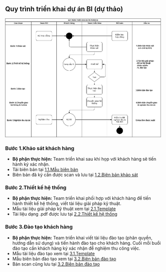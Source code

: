 ## Quy trình triển khai dự án BI (dự thảo)

![Hình ảnh](https://github.com/hoanglong8/FoxAI-Data-Analyst/blob/main/Image/Quy%20tr%C3%ACnh%20tri%E1%BB%83n%20khai%20d%E1%BB%B1%20%C3%A1n%20BI_d%E1%BB%B1%20th%E1%BA%A3o.png)

### Bước 1.Khảo sát khách hàng

* **Bộ phận thực hiện:** Team triển khai sau khi họp với khách hàng sẽ tiến hành ký xác nhận.
* Tải biên bản tại [1.1.Mẫu biên bản](https://foxai.sharepoint.com/:f:/s/thuoclathanglong/ElfmIUiQum1Ksyyhf2HHhH4Bq_ANirYHuQQjqXiZtB1w2A?e=pgmP7g)
* Biên bản đã ký cần được scan và lưu tại [1.2.Biên bản khảo sát](https://foxai.sharepoint.com/:f:/s/thuoclathanglong/Em4fEPgZ13dFu5AnJdIPKDgBUlWZIGQhlkR0jHvy473JHQ?e=RgNs8j)

### Bước 2.Thiết kế hệ thống

* **Bộ phận thực hiện:** Team triển khai phối hợp với khách hàng để tiến hành thiết kế hệ thống, viết tài liệu giải pháp kỹ thuật.
* Mẫu tài liệu giải pháp kỹ thuật xem tại [2.1.Template](https://github.com/hoanglong8/FoxAI-Data-Analyst/blob/main/%5BFoxAI%20-%20TLTL%5D%20T%C3%A0i%20li%E1%BB%87u%20gi%E1%BA%A3i%20ph%C3%A1p%20k%E1%BB%B9%20thu%E1%BA%ADt.md)
* Tài liệu dạng .pdf được lưu tại [2.2.Thiết kế hệ thống](https://foxai.sharepoint.com/:f:/s/thuoclathanglong/ElrXi9wWISZOo9UVfx5un2oBJEGQhFGqU4A_1AoAvtvJMw?e=AHcVC6)

### Bước 3.Đào tạo khách hàng

* **Bộ phận thực hiện:** Team triển khai viết tài liệu đào tạo (phân quyền, hướng dẫn sử dụng) và tiến hành đào tạo cho khách hàng. Cuối mỗi buổi đào tạo cần khách hàng ký xác nhận để nghiệm thu công việc. 
* Mẫu tài liệu đào tạo xem tại [3.1.Template](https://github.com/hoanglong8/FoxAI-Data-Analyst/blob/main/%5BFoxai%20-%20TLTL%5D%20T%C3%80I%20LI%E1%BB%86U%20H%C6%AF%E1%BB%9ANG%20D%E1%BA%AAN%20S%E1%BB%AC%20D%E1%BB%A4NG%20PH%E1%BA%A6N%20M%E1%BB%80M.md)
* Mẫu biên bản đào tạo xem tại [3.2.Biên bản đào tạo](https://foxai.sharepoint.com/:f:/s/thuoclathanglong/EsQKXZxCa_BPqb768St8GAkBo-QlS5IdgBdkIRBbVAQe8g?e=s8AI6L)
* Bản scan cũng lưu tại [3.2.Biên bản đào tạo](https://foxai.sharepoint.com/:f:/s/thuoclathanglong/EsQKXZxCa_BPqb768St8GAkBo-QlS5IdgBdkIRBbVAQe8g?e=s8AI6L)

